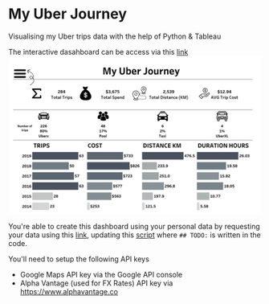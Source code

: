 # My Uber Journey
Visualising my Uber trips data with the help of Python & Tableau

The interactive dasahboard can be access via this [link](https://public.tableau.com/profile/api/publish/MyUberJourney/Dashboard)
![sample](https://github.com/oladimeji09/uberviz/blob/master/Shapes/sc.png?raw=true)

You're able to create this dashboard using your personal data by requesting your data using this [link](https://accounts.uber.com/privacy/exploreyourdata/download), updating this [script](https://github.com/oladimeji09/uberviz/blob/master/uberviz.py) where ``` ## TODO: ``` is written in the code.

You'll need to setup the following API keys
* Google Maps API key via the Google API console
* Alpha Vantage (used for FX Rates) API key via https://www.alphavantage.co

